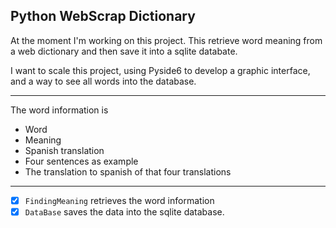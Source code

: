 ## Python WebScrap Dictionary

At the moment I'm working on this project. This retrieve word meaning from a web dictionary and then save it into a sqlite databate. 

I want to scale this project, using Pyside6 to develop a graphic interface, and a way to see all words into the database. 

--- 

The word information is

- Word
- Meaning
- Spanish translation
- Four sentences as example
- The translation to spanish of that four translations

---

- [x] `FindingMeaning` retrieves the word information 
- [x] `DataBase` saves the data into the sqlite database. 
